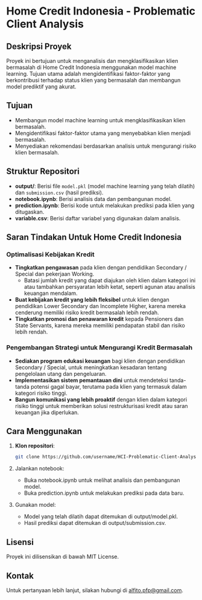 # Home Credit Indonesia - Problematic Client Analysis

## Deskripsi Proyek
Proyek ini bertujuan untuk menganalisis dan mengklasifikasikan klien bermasalah di Home Credit Indonesia menggunakan model machine learning. Tujuan utama adalah mengidentifikasi faktor-faktor yang berkontribusi terhadap status klien yang bermasalah dan membangun model prediktif yang akurat.

## Tujuan
- Membangun model machine learning untuk mengklasifikasikan klien bermasalah.
- Mengidentifikasi faktor-faktor utama yang menyebabkan klien menjadi bermasalah.
- Menyediakan rekomendasi berdasarkan analisis untuk mengurangi risiko klien bermasalah.

## Struktur Repositori
- **output/**: Berisi file `model.pkl` (model machine learning yang telah dilatih) dan `submission.csv` (hasil prediksi).
- **notebook.ipynb**: Berisi analisis data dan pembangunan model.
- **prediction.ipynb**: Berisi kode untuk melakukan prediksi pada klien yang ditugaskan.
- **variable.csv**: Berisi daftar variabel yang digunakan dalam analisis.

## Saran Tindakan Untuk Home Credit Indonesia

### Optimalisasi Kebijakan Kredit
- **Tingkatkan pengawasan** pada klien dengan pendidikan Secondary / Special dan pekerjaan Working.
  - Batasi jumlah kredit yang dapat diajukan oleh klien dalam kategori ini atau tambahkan persyaratan lebih ketat, seperti agunan atau analisis keuangan mendalam.
- **Buat kebijakan kredit yang lebih fleksibel** untuk klien dengan pendidikan Lower Secondary dan Incomplete Higher, karena mereka cenderung memiliki risiko kredit bermasalah lebih rendah.
- **Tingkatkan promosi dan penawaran kredit** kepada Pensioners dan State Servants, karena mereka memiliki pendapatan stabil dan risiko lebih rendah.

### Pengembangan Strategi untuk Mengurangi Kredit Bermasalah
- **Sediakan program edukasi keuangan** bagi klien dengan pendidikan Secondary / Special, untuk meningkatkan kesadaran tentang pengelolaan utang dan pengeluaran.
- **Implementasikan sistem pemantauan dini** untuk mendeteksi tanda-tanda potensi gagal bayar, terutama pada klien yang termasuk dalam kategori risiko tinggi.
- **Bangun komunikasi yang lebih proaktif** dengan klien dalam kategori risiko tinggi untuk memberikan solusi restrukturisasi kredit atau saran keuangan jika diperlukan.

## Cara Menggunakan
1. **Klon repositori**:
   ```bash
   git clone https://github.com/username/HCI-Problematic-Client-Analysis.git
   
2. Jalankan notebook:

   - Buka notebook.ipynb untuk melihat analisis dan pembangunan model.
   - Buka prediction.ipynb untuk melakukan prediksi pada data baru.

3. Gunakan model:

   - Model yang telah dilatih dapat ditemukan di output/model.pkl.
   - Hasil prediksi dapat ditemukan di output/submission.csv.

## Lisensi
Proyek ini dilisensikan di bawah MIT License.

## Kontak
Untuk pertanyaan lebih lanjut, silakan hubungi di alfito.pfp@gmail.com.
